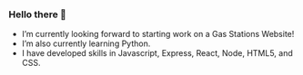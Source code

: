 ### Hello there 👋

- I’m currently looking forward to starting work on a Gas Stations Website!
- I’m also currently learning Python.
- I have developed skills in Javascript, Express, React, Node, HTML5, and CSS.



